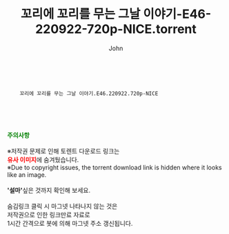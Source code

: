 ﻿---
layout: post
title:  "    꼬리에 꼬리를 무는 그날 이야기-E46-220922-720p-NICE.torrent"
author: John
categories: [ TV ]
tags: [  ]
image:  
description: "    꼬리에 꼬리를 무는 그날 이야기-E46-220922-720p-NICE torrent 정보 공유"
toc: true
toc_sticky: true
---

<br>

        꼬리에 꼬리를 무는 그날 이야기.E46.220922.720p-NICE  
    
<br><br><br>
<p data-ke-size="size16"><b><span style="color: green;">주의사항</span></b><br /><br />※저작권 문제로 인해 토렌트 다운로드 링크는<br /><b><span style="color: red;">유사 이미지</span></b>에 숨겨뒀습니다.<br />※Due to copyright issues, the torrent download link is hidden where it looks like an image.<br /><br /><b>'설마'</b>싶은 것까지 확인해 보세요.<br /><br />숨김링크 클릭 시 마그넷 나타나지 않는 것은<br />저작권으로 인한 링크만료 자료로<br />1시간 간격으로 봇에 의해 마그넷 주소 갱신됩니다.</p>
